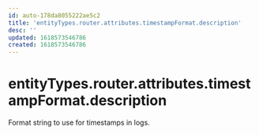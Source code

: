 ```yaml
---
id: auto-178da8055222ae5c2
title: 'entityTypes.router.attributes.timestampFormat.description'
desc: ''
updated: 1618573546786
created: 1618573546786
---
```

# entityTypes.router.attributes.timestampFormat.description

Format string to use for timestamps in logs.